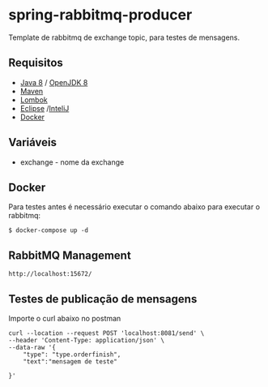 # spring-rabbitmq-producer
Template de rabbitmq de exchange topic, para testes de mensagens.

## Requisitos
- [Java 8](https://www.oracle.com/java/technologies/javase/javase-jdk8-downloads.html) / [OpenJDK 8](https://openjdk.java.net/install/)
- [Maven](https://maven.apache.org/download.cgi)
- [Lombok](https://projectlombok.org/) 
- [Eclipse](https://www.eclipse.org/downloads/) /[InteliJ](https://www.jetbrains.com/idea/download/#section=linux)
- [Docker](https://www.docker.com/)

## Variáveis
- exchange - nome da exchange

## Docker
Para testes antes é necessário executar o comando abaixo para executar o rabbitmq: 
```
$ docker-compose up -d
```

## RabbitMQ Management
```
http://localhost:15672/
```

## Testes de publicação de mensagens
Importe o curl abaixo no postman

```
curl --location --request POST 'localhost:8081/send' \
--header 'Content-Type: application/json' \
--data-raw '{ 
	"type": "type.orderfinish",
	"text":"mensagem de teste"
	
}'
```


